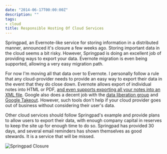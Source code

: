 ```yaml
---
date: "2014-06-17T00:00:00Z"
description: ""
tags:
- cloud
title: Responsible Hosting Of Cloud Services
---
```


Springpad, an Evernote-like service for storing information in a distributed manner, announced it's closure a few weeks ago.  Storing important data in the cloud seems a bit risky.  However, Springpad is doing an excellent job of providing ways to export your data.  Evernote migration is even being supported, allowing a very easy migration path.

For now I'm moving all that data over to Evernote.  I personally follow a rule 
that any cloud-provider needs to provide an easy way to export their data in 
the event that they do close down.  Evernote allows export of individual notes into 
HTML or PDF, [and even supports exporting all your notes into an XML file](http://blog.evernote.com/tech/2013/08/08/evernote-export-format-enex/).  Google also does a decent job with the [data liberation group](http://dataliberation.blogspot.com/) and [Google Takeout](https://www.google.com/settings/takeout).  However, such tools don't help if your cloud provider goes out of business without considering their user's data.

Other cloud services should follow Springpad's example and provide plans to allow users to export their data, with enough company capital in reserves to keep the site up for enough time to do so.  Springpad has provided 30 days, and several email reminders has shown themselves as good stewards.  It is a service that will be missed.


![Springpad Closure](/assets/blog/2014-06-17-responsible-hosting-of-cloud-services/springpadclosure.png)

